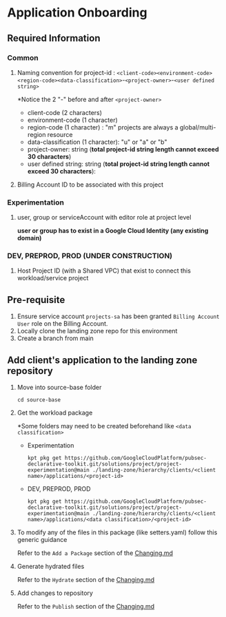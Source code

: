 # Application Onboarding

## Required Information

### Common

1. Naming convention for project-id : `<client-code><environment-code><region-code><data-classification>`-`<project-owner>`-`<user defined string>`

    *Notice the 2 "-" before and after `<project-owner>`
    - client-code (2 characters)
    - environment-code (1 character)
    - region-code (1 character) : "m" projects are always a global/multi-region resource
    - data-classification (1 character): "u" or "a" or "b"
    - project-owner: string (**total project-id string length cannot exceed 30 characters**)
    - user defined string: string (**total project-id string length cannot exceed 30 characters**):

1. Billing Account ID to be associated with this project

### Experimentation

1. user, group or serviceAccount with editor role at project level

    **user or group has to exist in a Google Cloud Identity (any existing domain)**

### DEV, PREPROD, PROD (UNDER CONSTRUCTION)

1. Host Project ID (with a Shared VPC) that exist to connect this workload/service project

## Pre-requisite

1. Ensure service account `projects-sa` has been granted `Billing Account User` role on the Billing Account.
1. Locally clone the landing zone repo for this environment
1. Create a branch from main

## Add client's application to the landing zone repository

1. Move into source-base folder

    ```shell
    cd source-base
    ```

1. Get the workload package

    *Some folders may need to be created beforehand like `<data classification>`
    - Experimentation

      ```shell
      kpt pkg get https://github.com/GoogleCloudPlatform/pubsec-declarative-toolkit.git/solutions/project/project-experimentation@main ./landing-zone/hierarchy/clients/<client name>/applications/<project-id>
      ```

    - DEV, PREPROD, PROD

      ```shell
      kpt pkg get https://github.com/GoogleCloudPlatform/pubsec-declarative-toolkit.git/solutions/project/project-experimentation@main ./landing-zone/hierarchy/clients/<client name>/applications/<data classification>/<project-id>
      ```

1. To modify any of the files in this package (like setters.yaml) follow this generic guidance

    Refer to the `Add a Package` section of the [Changing.md](Changing.md)

1. Generate hydrated files

    Refer to the `Hydrate` section of the [Changing.md](Changing.md)

1. Add changes to repository

    Refer to the `Publish` section of the [Changing.md](Changing.md)

